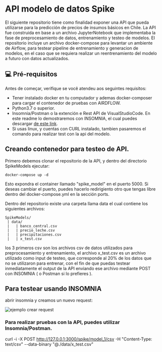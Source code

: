 # API modelo de datos Spike
El siguiente repositorio tiene como finalidad exponer una API que pueda utilizarse para la predicción de precios de insumos básicos en Chile.
La API fue construida en base a un archivo JupyterNotebook que implementaba la fase de preprocesamiento de datos, entrenamiento y testeo de modelos.
El repositorio incluye un archivo docker-compose para levantar un ambiente de Airflow, para testear pipeline de entrenamiento y generacion de modelos, 
en el caso que se requiera realizar un reentrenamiento del modelo a futuro con datos actualizados.


## 💻 Pré-requisitos

Antes de começar, verifique se você atendeu aos seguintes requisitos:

* Tener instalado docker en tu computador y ademas docker-composer para cargar el contenedor de pruebas con AIRDFLOW.
* Python3.7 o superior.
* Insomnia/Postman o la extención e Rest API de VisualStudioCode. En este readme lo demostraremos con INSOMNIA, el cual puedes descargar 
[de este link](https://insomnia.rest/download).
* Si usas linux, y cuentas con CURL instalado, tambien pasaremos el comando para realizar test con la api del modelo.


## Creando contenedor para testeo de API.

Primero debemos clonar el repositorio de la API, y dentro del directorio SpikeModels ejecutar:

`docker-compose up -d`

Esto expondra el container llamado "spike_model" en el puerto 5000. Si deseas cambiar el puerto, 
puedes hacerlo redirigiento otro que tengas libre dentro del docker-compose.yml en la sección ports.

Dentro del repositorio existe una carpeta llama data el cual contiene los siguientes archivos:

```
SpikeModels/
 | data/
 |   | banco_central.csv
 |   | precio_leche.csv
 |   | precipitaciones.csv
 |   | x_test.csv
```
los 3 primeros csv son los archivos csv de datos utilizados para preprocesamiento y entrenamiento, el archivo x_test.csv es un archivo 
utilizado como input de testeo, que corresponde al 20% de los datos que no se utilizaron para entrenar, con el fin de que puedas
testear inmediatamente el output de la API enviando ese archivo mediante POST con INSOMNIA ( o Postman si lo prefieres ).

## Para testear usando INSOMNIA

abrir insomnia y creamos un nuevo request:

<img src="create_request.png" alt="ejemplo crear request">




### Para realizar pruebas con la API, puedes utilizar Insomnia/Postman. 




curl -i -X POST  http://127.0.0.1:3000/spike/model_1/csv  -H "Content-Type: text/csv" --data-binary "@./data/x_test.csv"


